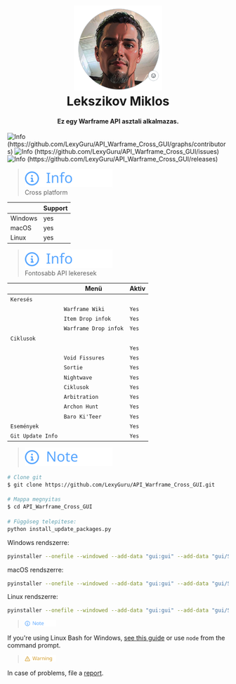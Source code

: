 <h1 align="center">
  <br>
  <a href="https://github.com/LexyGuru/API_Warframe_Cross_GUI"><img src="Icons/None.png" alt="Lekszikov" width="200"></a>
  <br>
  Lekszikov Miklos
  <br>
</h1>

<h4 align="center">Ez egy Warframe API asztali alkalmazas.</h4>

<picture>
    <source media="(prefers-color-scheme: light)" srcset="https://img.shields.io/github/contributors/LexyGuru/API_Warframe_Cross_GUI">
    <img alt="Info" src="https://img.shields.io/github/contributors/LexyGuru/API_Warframe_Cross_GUI">
</picture>(https://github.com/LexyGuru/API_Warframe_Cross_GUI/graphs/contributors)
<picture>
    <source media="(prefers-color-scheme: light)" srcset="https://img.shields.io/github/commit-activity/t/LexyGuru/API_Warframe_Cross_GUI">
    <img alt="Info" src="https://img.shields.io/github/commit-activity/t/LexyGuru/API_Warframe_Cross_GUI">
</picture>(https://github.com/LexyGuru/API_Warframe_Cross_GUI/issues)
<picture>
    <source media="(prefers-color-scheme: light)" srcset="https://img.shields.io/github/release-date/LexyGuru/API_Warframe_Cross_GUI">
    <img alt="Info" src="https://img.shields.io/github/release-date/LexyGuru/API_Warframe_Cross_GUI">
</picture>(https://github.com/LexyGuru/API_Warframe_Cross_GUI/releases)

> <picture>
>    <source media="(prefers-color-scheme: light)" srcset="https://raw.githubusercontent.com/LexyGuru/API_Warframe_Cross_GUI/main/Icons/git/info.svg">
>    <img alt="Info" src="https://raw.githubusercontent.com/LexyGuru/API_Warframe_Cross_GUI/main/Icons/git/info.svg">
> </picture> <br>
> Cross platform 

|            | Support |
|------------|---------|
| Windows    | yes     |
| macOS      | yes     |
| Linux      | yes     | 


> <picture>
>    <source media="(prefers-color-scheme: light)" srcset="https://raw.githubusercontent.com/LexyGuru/API_Warframe_Cross_GUI/main/Icons/git/info.svg">
>    <img alt="Info" src="https://raw.githubusercontent.com/LexyGuru/API_Warframe_Cross_GUI/main/Icons/git/info.svg">
> </picture><br>
> Fontosabb API lekeresek 

|                 | Menü                 | Aktiv   |
|-----------------|----------------------|---------|
| `Keresés`         |                      |         |
|                 | `Warframe Wiki`      | `Yes`   |
|                 | `Item Drop infok`    | `Yes`   |
|                 | `Warframe Drop infok` | `Yes`   |
| `Ciklusok`        |                      |         |
|                 |                      | `Yes`   |
|                 | `Void Fissures`       | `Yes`   |
|                 | `Sortie`              | `Yes`   |
|                 | `Nightwave`           | `Yes`   |
|                 | `Ciklusok`            | `Yes`   |
|                 | `Arbitration`         | `Yes`   |
|                 | `Archon Hunt`         | `Yes`   |
|                 | `Baro Ki'Teer`        | `Yes`   |
| `Események`       |                      | `Yes`   |
| `Git Update Info` |                      | `Yes`   |

> <picture>
>    <source media="(prefers-color-scheme: light)" srcset="https://img.shields.io/github/contributors/LexyGuru/API_Warframe_Cross_GUI">
>    <img alt="Info" src="https://raw.githubusercontent.com/LexyGuru/API_Warframe_Cross_GUI/main/Icons/git/note.svg">
> </picture> <br>

```bash
# Clone git 
$ git clone https://github.com/LexyGuru/API_Warframe_Cross_GUI.git

# Mappa megnyitas
$ cd API_Warframe_Cross_GUI

# Függöseg telepitese:
python install_update_packages.py
```

Windows rendszerre:
```bash
pyinstaller --onefile --windowed --add-data "gui:gui" --add-data "gui/Script:gui/Script" --add-data "gui/Styles:gui/Styles" --icon=Icons/AppIcon.ico main_qt6.py
```

macOS rendszerre:
```bash
pyinstaller --onefile --windowed --add-data "gui:gui" --add-data "gui/Script:gui/Script" --add-data "gui/Styles:gui/Styles" --icon=Icons/AppIcon.icns main_qt6.py
```

Linux rendszerre:
```bash
pyinstaller --onefile --windowed --add-data "gui:gui" --add-data "gui/Script:gui/Script" --add-data "gui/Styles:gui/Styles" --icon=Icons/AppIcon.png main_qt6.py
```

> <picture>
>   <img alt="Info" height="15" src="https://raw.githubusercontent.com/LexyGuru/API_Warframe_Cross_GUI/main/Icons/git/note.svg">
> </picture><br> 
If you're using Linux Bash for Windows, [see this guide](https://www.onlogic.com/blog/how-to-enable-bash-for-windows-10-and-11/) or use `node` from the command prompt.



> <picture>
>   <img alt="Info" height="15" src="https://raw.githubusercontent.com/LexyGuru/API_Warframe_Cross_GUI/main/Icons/git/warning.svg">
> </picture> 
>
 In case of problems, file a [report](https://github.com/LexyGuru/API_Warframe_Cross_GUI/issues).






<!---
https://github.com/LexyGuru/API_Warframe_Cross_GUI/blob/main/Icons/git/check.svg
https://github.com/LexyGuru/API_Warframe_Cross_GUI/blob/main/Icons/git/complete.svg
https://github.com/LexyGuru/API_Warframe_Cross_GUI/blob/main/Icons/git/danger.svg
https://github.com/LexyGuru/API_Warframe_Cross_GUI/blob/main/Icons/git/error.svg
https://github.com/LexyGuru/API_Warframe_Cross_GUI/blob/main/Icons/git/example.svg
https://github.com/LexyGuru/API_Warframe_Cross_GUI/blob/main/Icons/git/info.svg
https://github.com/LexyGuru/API_Warframe_Cross_GUI/blob/main/Icons/git/issue.svg
https://github.com/LexyGuru/API_Warframe_Cross_GUI/blob/main/Icons/git/note.svg
https://github.com/LexyGuru/API_Warframe_Cross_GUI/blob/main/Icons/git/solution.svg
https://github.com/LexyGuru/API_Warframe_Cross_GUI/blob/main/Icons/git/tip.svg
https://github.com/LexyGuru/API_Warframe_Cross_GUI/blob/main/Icons/git/warning.svg--->






    

